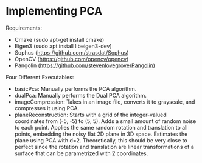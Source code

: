 # Implementing PCA

Requirements:

* Cmake (sudo apt-get install cmake)
* Eigen3 (sudo apt install libeigen3-dev)
* Sophus (https://github.com/strasdat/Sophus)
* OpenCV (https://github.com/opencv/opencv)
* Pangolin (https://github.com/stevenlovegrove/Pangolin)

Four Different Executables:

* basicPca: Manually performs the PCA algorithm.
* dualPca: Manually performs the Dual PCA algorithm.
* imageCompression: Takes in an image file, converts it to grayscale, and compresses it using PCA.
* planeReconstruction: Starts with a grid of the integer-valued coordinates from (-5, -5) to (5, 5). Adds a small amount of random noise to each point. Applies the same random rotation and translation to all points, embedding the noisy flat 2D plane in 3D space. Estimates the plane using PCA with d=2. Theoretically, this should be very close to perfect since the rotation and translation are linear transformations of a surface that can be parametrized with 2 coordinates.
